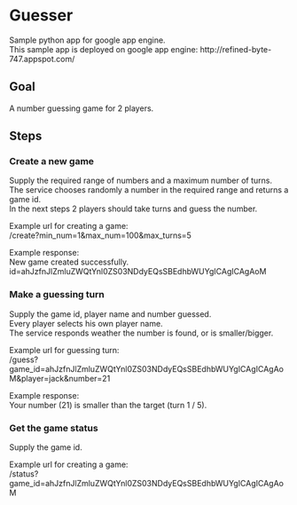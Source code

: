 <h1>Guesser</h1>
Sample python app for google app engine.
<br>This sample app is deployed on google app engine:
http://refined-byte-747.appspot.com/

<h2>Goal</h2>
A number guessing game for 2 players.


<h2>Steps</h2>

<h3>Create a new game</h3>
Supply the required range of numbers and a maximum number of turns.
<br>The service chooses randomly a number in the required range and returns a game id.
<br>In the next steps 2 players should take turns and guess the number.

Example url for creating a game:
<br>/create?min_num=1&max_num=100&max_turns=5

Example response:
<br>New game created successfully.
<br>id=ahJzfnJlZmluZWQtYnl0ZS03NDdyEQsSBEdhbWUYgICAgICAgAoM

<h3>Make a guessing turn</h3>
Supply the game id, player name and number guessed.
<br>Every player selects his own player name.
<br>The service responds weather the number is found, or is smaller/bigger.

Example url for guessing turn:
<br>/guess?game_id=ahJzfnJlZmluZWQtYnl0ZS03NDdyEQsSBEdhbWUYgICAgICAgAoM&player=jack&number=21

Example response:
<br>Your number (21) is smaller than the target (turn 1 / 5).


<h3>Get the game status</h3>
Supply the game id.

Example url for creating a game:
<br>/status?game_id=ahJzfnJlZmluZWQtYnl0ZS03NDdyEQsSBEdhbWUYgICAgICAgAoM

